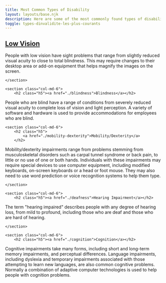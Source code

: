 ```yaml
---
title: Most Common Types of Disability
layout: layouts/base.njk
description: Here are some of the most commonly found types of disabilities in the workplace, and their related accessibility considerations.
toggle: types-dinvalidite-les-plus-courants
---
```


<div class="row wb-eqht">
	<section class="col-md-6">
		<h2 class="h5"><a href="./low-vision">Low Vision</a></h2>
People with low vision have sight problems that range from slightly reduced visual acuity to close to total blindness. This may require changes to their desktop area or add-on equipment that helps magnify the images on the screen.

    </section>

    <section class="col-md-6">
    	<h2 class="h5"><a href="./blindness">Blindness</a></h2>

People who are blind have a range of conditions from severely reduced visual acuity to complete loss of vision and light perception. A variety of software and hardware is used to provide accommodations for employees who are blind.
</section>

    <section class="col-md-6">
    	<h2 class="h5">
    		<a href="./mobility-dexterity">Mobility/Dexterity</a>
    	</h2>

Mobility/dexterity impairments range from problems stemming from musculoskeletal disorders such as carpal tunnel syndrome or back pain, to little or no use of one or both hands. Individuals with these impairments may require special devices to use computer equipment, including modified keyboards, on-screen keyboards or a head or foot mouse. They may also need to use word prediction or voice recognition systems to help them type.

    </section>

    <section class="col-md-6">
    	<h2 class="h5"><a href="./deafness">Hearing Impairment</a></h2>

The term "hearing impaired" describes people with any degree of hearing loss, from mild to profound, including those who are deaf and those who are hard of hearing.

    </section>

    <section class="col-md-6">
    	<h2 class="h5"><a href="./cognition">Cognition</a></h2>

Cognitive impairments take many forms, including short and long-term memory impairments, and perceptual differences. Language impairments, including dyslexia and temporary impairments associated with those attempting to learn new languages, are also common cognitive problems. Normally a combination of adaptive computer technologies is used to help people with cognition problems.
</section>

</div>
